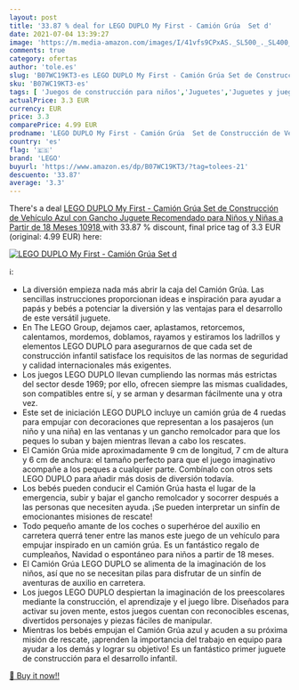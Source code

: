 ```yaml
---
layout: post
title: '33.87 % deal for LEGO DUPLO My First - Camión Grúa  Set d'
date: 2021-07-04 13:39:27
image: 'https://m.media-amazon.com/images/I/41vfs9CPxAS._SL500_._SL400_.jpg'
comments: true
category: ofertas
author: 'tole.es'
slug: 'B07WC19KT3-es LEGO DUPLO My First - Camión Grúa Set de Construcción de...'
sku: 'B07WC19KT3-es'
tags: [ 'Juegos de construcción para niños','Juguetes','Juguetes y juegos','lego', ]
actualPrice: 3.3 EUR
currency: EUR
price: 3.3
comparePrice: 4.99 EUR
prodname: 'LEGO DUPLO My First - Camión Grúa  Set de Construcción de Vehículo Azul con Gancho  Juguete Recomendado para Niños y Niñas a Partir de 18 Meses  10918 '
country: 'es'
flag: '🇪🇸'
brand: 'LEGO'
buyurl: 'https://www.amazon.es/dp/B07WC19KT3/?tag=tolees-21'
descuento: '33.87'
average: '3.3'
---
```


There's a deal [LEGO DUPLO My First - Camión Grúa  Set de Construcción de Vehículo Azul con Gancho  Juguete Recomendado para Niños y Niñas a Partir de 18 Meses  10918 ](https://www.amazon.es/dp/B07WC19KT3/?tag=tolees-21)  with  33.87 % discount, final price tag of  3.3 EUR (original: 4.99 EUR) here:

[![LEGO DUPLO My First - Camión Grúa  Set d](https://m.media-amazon.com/images/I/41vfs9CPxAS._SL500_._SL400_.jpg)](https://www.amazon.es/dp/B07WC19KT3/?tag=tolees-21)

ℹ️:

- La diversión empieza nada más abrir la caja del Camión Grúa. Las sencillas instrucciones proporcionan ideas e inspiración para ayudar a papás y bebés a potenciar la diversión y las ventajas para el desarrollo de este versátil juguete.
- En The LEGO Group, dejamos caer, aplastamos, retorcemos, calentamos, mordemos, doblamos, rayamos y estiramos los ladrillos y elementos LEGO DUPLO para asegurarnos de que cada set de construcción infantil satisface los requisitos de las normas de seguridad y calidad internacionales más exigentes.
- Los juegos LEGO DUPLO llevan cumpliendo las normas más estrictas del sector desde 1969; por ello, ofrecen siempre las mismas cualidades, son compatibles entre sí, y se arman y desarman fácilmente una y otra vez.
- Este set de iniciación LEGO DUPLO incluye un camión grúa de 4 ruedas para empujar con decoraciones que representan a los pasajeros (un niño y una niña) en las ventanas y un gancho remolcador para que los peques lo suban y bajen mientras llevan a cabo los rescates.
- El Camión Grúa mide aproximadamente 9 cm de longitud, 7 cm de altura y 6 cm de anchura: el tamaño perfecto para que el juego imaginativo acompañe a los peques a cualquier parte. Combínalo con otros sets LEGO DUPLO para añadir más dosis de diversión todavía.
- Los bebés pueden conducir el Camión Grúa hasta el lugar de la emergencia, subir y bajar el gancho remolcador y socorrer después a las personas que necesiten ayuda. ¡Se pueden interpretar un sinfín de emocionantes misiones de rescate!
- Todo pequeño amante de los coches o superhéroe del auxilio en carretera querrá tener entre las manos este juego de un vehículo para empujar inspirado en un camión grúa. Es un fantástico regalo de cumpleaños, Navidad o espontáneo para niños a partir de 18 meses.
- El Camión Grúa LEGO DUPLO se alimenta de la imaginación de los niños, así que no se necesitan pilas para disfrutar de un sinfín de aventuras de auxilio en carretera.
- Los juegos LEGO DUPLO despiertan la imaginación de los preescolares mediante la construcción, el aprendizaje y el juego libre. Diseñados para activar su joven mente, estos juegos cuentan con reconocibles escenas, divertidos personajes y piezas fáciles de manipular.
- Mientras los bebés empujan el Camión Grúa azul y acuden a su próxima misión de rescate, ¡aprenden la importancia del trabajo en equipo para ayudar a los demás y lograr su objetivo! Es un fantástico primer juguete de construcción para el desarrollo infantil.

[🛒 Buy it now!!](https://www.amazon.es/dp/B07WC19KT3/?tag=tolees-21)
